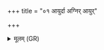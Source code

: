 +++
title = "०१ आयुर्दा अग्निर् आयुर्"

+++
<details><summary>मूलम् (GR)</summary>

आयुर्दा अग्निर् आयुर् मे दात् स्वाहा ॥
</details>
